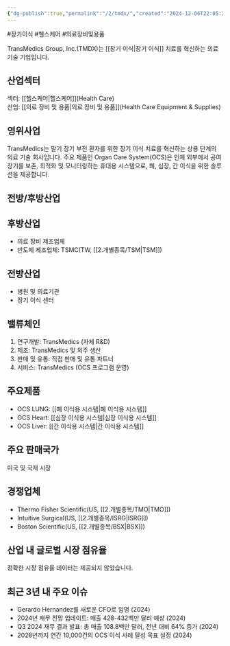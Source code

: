 ```yaml
---
{"dg-publish":true,"permalink":"/2/tmdx/","created":"2024-12-06T22:05:23.795+09:00","updated":"2025-06-03T20:06:01.659+09:00"}
---
```


#장기이식 #헬스케어 #의료장비및용품

TransMedics Group, Inc.(TMDX)는 [[장기 이식\|장기 이식]] 치료를 혁신하는 의료 기술 기업입니다.

## 산업섹터

섹터: [[헬스케어\|헬스케어]](Health Care)  
산업: [[의료 장비 및 용품\|의료 장비 및 용품]](Health Care Equipment & Supplies)

## 영위사업

TransMedics는 말기 장기 부전 환자를 위한 장기 이식 치료를 혁신하는 상용 단계의 의료 기술 회사입니다. 주요 제품인 Organ Care System(OCS)은 인체 외부에서 공여 장기를 보존, 최적화 및 모니터링하는 휴대용 시스템으로, 폐, 심장, 간 이식을 위한 솔루션을 제공합니다.

## 전방/후방산업

## 후방산업

- 의료 장비 제조업체
- 반도체 제조업체: TSMC(TW, [[2.개별종목/TSM\|TSM]])

## 전방산업

- 병원 및 의료기관
- 장기 이식 센터

## 밸류체인

1. 연구개발: TransMedics (자체 R&D)
2. 제조: TransMedics 및 외주 생산
3. 판매 및 유통: 직접 판매 및 유통 파트너
4. 서비스: TransMedics (OCS 프로그램 운영)

## 주요제품

- OCS LUNG: [[폐 이식용 시스템\|폐 이식용 시스템]]
- OCS Heart: [[심장 이식용 시스템\|심장 이식용 시스템]]
- OCS Liver: [[간 이식용 시스템\|간 이식용 시스템]]

## 주요 판매국가

미국 및 국제 시장

## 경쟁업체

- Thermo Fisher Scientific(US, [[2.개별종목/TMO\|TMO]])
- Intuitive Surgical(US, [[2.개별종목/ISRG\|ISRG]])
- Boston Scientific(US, [[2.개별종목/BSX\|BSX]])

## 산업 내 글로벌 시장 점유율

정확한 시장 점유율 데이터는 제공되지 않았습니다.

## 최근 3년 내 주요 이슈

- Gerardo Hernandez를 새로운 CFO로 임명 (2024)
- 2024년 재무 전망 업데이트: 매출 428-432백만 달러 예상 (2024)
- Q3 2024 재무 결과 발표: 총 매출 108.8백만 달러, 전년 대비 64% 증가 (2024)
- 2028년까지 연간 10,000건의 OCS 이식 사례 달성 목표 설정 (2024)